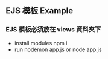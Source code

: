 ## EJS 模板 Example

### EJS 模板必須放在 views 資料夾下

- install modules
    npm i
- run
    nodemon app.js
    or
    node app.js
